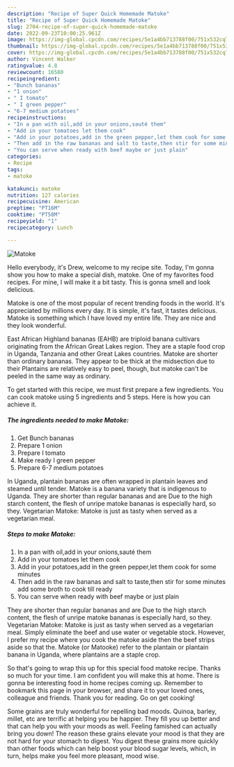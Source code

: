 ```yaml
---
description: "Recipe of Super Quick Homemade Matoke"
title: "Recipe of Super Quick Homemade Matoke"
slug: 2704-recipe-of-super-quick-homemade-matoke
date: 2022-09-23T10:00:25.961Z
image: https://img-global.cpcdn.com/recipes/5e1a4bb713788f00/751x532cq70/matoke-recipe-main-photo.jpg
thumbnail: https://img-global.cpcdn.com/recipes/5e1a4bb713788f00/751x532cq70/matoke-recipe-main-photo.jpg
cover: https://img-global.cpcdn.com/recipes/5e1a4bb713788f00/751x532cq70/matoke-recipe-main-photo.jpg
author: Vincent Walker
ratingvalue: 4.8
reviewcount: 16580
recipeingredient:
- "Bunch bananas"
- "1 onion"
- " I tomato"
- " I green pepper"
- "6-7 medium potatoes"
recipeinstructions:
- "In a pan with oil,add in your onions,sauté them"
- "Add in your tomatoes let them cook"
- "Add in your potatoes,add in the green pepper,let them cook for some minutes"
- "Then add in the raw bananas and salt to taste,then stir for some minutes add some broth to cook till ready"
- "You can serve when ready with beef maybe or just plain"
categories:
- Recipe
tags:
- matoke

katakunci: matoke 
nutrition: 127 calories
recipecuisine: American
preptime: "PT16M"
cooktime: "PT58M"
recipeyield: "1"
recipecategory: Lunch

---
```



![Matoke](https://img-global.cpcdn.com/recipes/5e1a4bb713788f00/751x532cq70/matoke-recipe-main-photo.jpg)

Hello everybody, it's Drew, welcome to my recipe site. Today, I'm gonna show you how to make a special dish, matoke. One of my favorites food recipes. For mine, I will make it a bit tasty. This is gonna smell and look delicious.

Matoke is one of the most popular of recent trending foods in the world. It's appreciated by millions every day. It is simple, it's fast, it tastes delicious. Matoke is something which I have loved my entire life. They are nice and they look wonderful.

East African Highland bananas (EAHB) are triploid banana cultivars originating from the African Great Lakes region. They are a staple food crop in Uganda, Tanzania and other Great Lakes countries. Matoke are shorter than ordinary bananas. They appear to be thick at the midsection due to their Plantains are relatively easy to peel, though, but matoke can&#39;t be peeled in the same way as ordinary.


To get started with this recipe, we must first prepare a few ingredients. You can cook matoke using 5 ingredients and 5 steps. Here is how you can achieve it.

<!--inarticleads1-->

##### The ingredients needed to make Matoke:

1. Get Bunch bananas
1. Prepare 1 onion
1. Prepare  I tomato
1. Make ready  I green pepper
1. Prepare 6-7 medium potatoes


In Uganda, plantain bananas are often wrapped in plantain leaves and steamed until tender. Matoke is a banana variety that is indigenous to Uganda. They are shorter than regular bananas and are Due to the high starch content, the flesh of unripe matoke bananas is especially hard, so they. Vegetarian Matoke: Matoke is just as tasty when served as a vegetarian meal. 

<!--inarticleads2-->

##### Steps to make Matoke:

1. In a pan with oil,add in your onions,sauté them
1. Add in your tomatoes let them cook
1. Add in your potatoes,add in the green pepper,let them cook for some minutes
1. Then add in the raw bananas and salt to taste,then stir for some minutes add some broth to cook till ready
1. You can serve when ready with beef maybe or just plain


They are shorter than regular bananas and are Due to the high starch content, the flesh of unripe matoke bananas is especially hard, so they. Vegetarian Matoke: Matoke is just as tasty when served as a vegetarian meal. Simply eliminate the beef and use water or vegetable stock. However, I prefer my recipe where you cook the matoke aside then the beef strips aside so that the. Matoke (or Matooke) refer to the plantain or plantain banana in Uganda, where plantains are a staple crop. 

So that's going to wrap this up for this special food matoke recipe. Thanks so much for your time. I am confident you will make this at home. There is gonna be interesting food in home recipes coming up. Remember to bookmark this page in your browser, and share it to your loved ones, colleague and friends. Thank you for reading. Go on get cooking!

Some grains are truly wonderful for repelling bad moods. Quinoa, barley, millet, etc are terrific at helping you be happier. They fill you up better and that can help you with your moods as well. Feeling famished can actually bring you down! The reason these grains elevate your mood is that they are not hard for your stomach to digest. You digest these grains more quickly than other foods which can help boost your blood sugar levels, which, in turn, helps make you feel more pleasant, mood wise.
